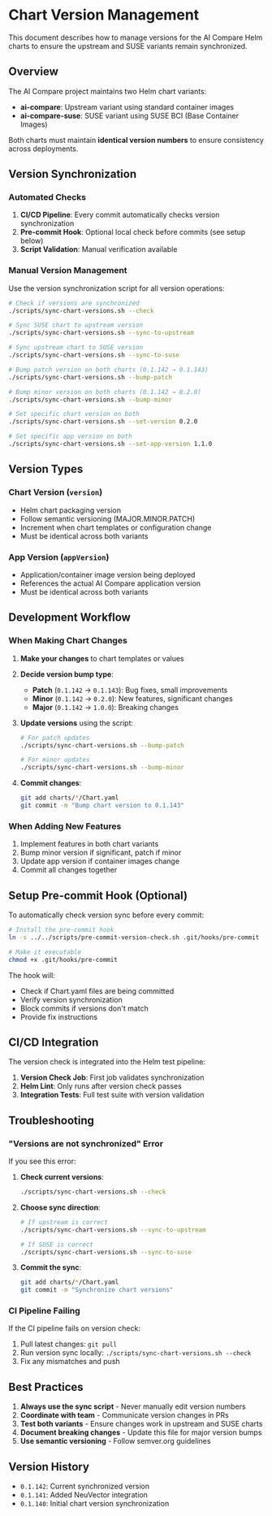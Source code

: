 # Chart Version Management

This document describes how to manage versions for the AI Compare Helm charts to ensure the upstream and SUSE variants remain synchronized.

## Overview

The AI Compare project maintains two Helm chart variants:
- **ai-compare**: Upstream variant using standard container images
- **ai-compare-suse**: SUSE variant using SUSE BCI (Base Container Images)

Both charts must maintain **identical version numbers** to ensure consistency across deployments.

## Version Synchronization

### Automated Checks

1. **CI/CD Pipeline**: Every commit automatically checks version synchronization
2. **Pre-commit Hook**: Optional local check before commits (see setup below)
3. **Script Validation**: Manual verification available

### Manual Version Management

Use the version synchronization script for all version operations:

```bash
# Check if versions are synchronized
./scripts/sync-chart-versions.sh --check

# Sync SUSE chart to upstream version
./scripts/sync-chart-versions.sh --sync-to-upstream

# Sync upstream chart to SUSE version  
./scripts/sync-chart-versions.sh --sync-to-suse

# Bump patch version on both charts (0.1.142 → 0.1.143)
./scripts/sync-chart-versions.sh --bump-patch

# Bump minor version on both charts (0.1.142 → 0.2.0)
./scripts/sync-chart-versions.sh --bump-minor

# Set specific chart version on both
./scripts/sync-chart-versions.sh --set-version 0.2.0

# Set specific app version on both
./scripts/sync-chart-versions.sh --set-app-version 1.1.0
```

## Version Types

### Chart Version (`version`)
- Helm chart packaging version
- Follow semantic versioning (MAJOR.MINOR.PATCH)
- Increment when chart templates or configuration change
- Must be identical across both variants

### App Version (`appVersion`)
- Application/container image version being deployed
- References the actual AI Compare application version
- Must be identical across both variants

## Development Workflow

### When Making Chart Changes

1. **Make your changes** to chart templates or values
2. **Decide version bump type**:
   - **Patch** (`0.1.142` → `0.1.143`): Bug fixes, small improvements
   - **Minor** (`0.1.142` → `0.2.0`): New features, significant changes
   - **Major** (`0.1.142` → `1.0.0`): Breaking changes

3. **Update versions** using the script:
   ```bash
   # For patch updates
   ./scripts/sync-chart-versions.sh --bump-patch
   
   # For minor updates
   ./scripts/sync-chart-versions.sh --bump-minor
   ```

4. **Commit changes**:
   ```bash
   git add charts/*/Chart.yaml
   git commit -m "Bump chart version to 0.1.143"
   ```

### When Adding New Features

1. Implement features in both chart variants
2. Bump minor version if significant, patch if minor
3. Update app version if container images change
4. Commit all changes together

## Setup Pre-commit Hook (Optional)

To automatically check version sync before every commit:

```bash
# Install the pre-commit hook
ln -s ../../scripts/pre-commit-version-check.sh .git/hooks/pre-commit

# Make it executable
chmod +x .git/hooks/pre-commit
```

The hook will:
- Check if Chart.yaml files are being committed
- Verify version synchronization
- Block commits if versions don't match
- Provide fix instructions

## CI/CD Integration

The version check is integrated into the Helm test pipeline:

1. **Version Check Job**: First job validates synchronization
2. **Helm Lint**: Only runs after version check passes
3. **Integration Tests**: Full test suite with version validation

## Troubleshooting

### "Versions are not synchronized" Error

If you see this error:

1. **Check current versions**:
   ```bash
   ./scripts/sync-chart-versions.sh --check
   ```

2. **Choose sync direction**:
   ```bash
   # If upstream is correct
   ./scripts/sync-chart-versions.sh --sync-to-upstream
   
   # If SUSE is correct  
   ./scripts/sync-chart-versions.sh --sync-to-suse
   ```

3. **Commit the sync**:
   ```bash
   git add charts/*/Chart.yaml
   git commit -m "Synchronize chart versions"
   ```

### CI Pipeline Failing

If the CI pipeline fails on version check:

1. Pull latest changes: `git pull`
2. Run version sync locally: `./scripts/sync-chart-versions.sh --check`
3. Fix any mismatches and push

## Best Practices

1. **Always use the sync script** - Never manually edit version numbers
2. **Coordinate with team** - Communicate version changes in PRs
3. **Test both variants** - Ensure changes work in upstream and SUSE charts
4. **Document breaking changes** - Update this file for major version bumps
5. **Use semantic versioning** - Follow semver.org guidelines

## Version History

- `0.1.142`: Current synchronized version
- `0.1.141`: Added NeuVector integration 
- `0.1.140`: Initial chart version synchronization